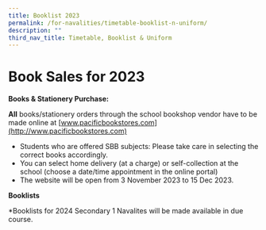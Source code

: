 ```yaml
---
title: Booklist 2023
permalink: /for-navalities/timetable-booklist-n-uniform/
description: ""
third_nav_title: Timetable, Booklist & Uniform
---
```

# Book Sales for 2023
	       
**Books & Stationery Purchase:**

**All** books/stationery orders through the school bookshop vendor have to be made online at [www.pacificbookstores.com](http://www.pacificbookstores.com)

*   Students who are offered SBB subjects: Please take care in selecting the correct books accordingly.
*   You can select home delivery (at a charge) or self-collection at the school (choose a date/time appointment in the online portal)
*   The website will be open from 3 November 2023 to 15 Dec 2023.
	
**Booklists**

*Booklists for 2024 Secondary 1 Navalites will be made available in due course.